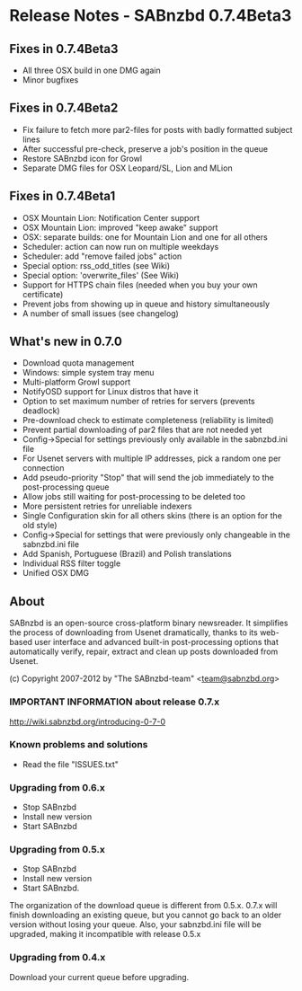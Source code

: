 Release Notes  -  SABnzbd 0.7.4Beta3
====================================

## Fixes in 0.7.4Beta3

- All three OSX build in one DMG again
- Minor bugfixes


## Fixes in 0.7.4Beta2

- Fix failure to fetch more par2-files for posts with badly formatted subject lines
- After successful pre-check, preserve a job's position in the queue
- Restore SABnzbd icon for Growl
- Separate DMG files for OSX Leopard/SL, Lion and MLion


## Fixes in 0.7.4Beta1

- OSX Mountain Lion: Notification Center support
- OSX Mountain Lion: improved "keep awake" support
- OSX: separate builds: one for Mountain Lion and one for all others
- Scheduler: action can now run on multiple weekdays
- Scheduler: add "remove failed jobs" action
- Special option: rss_odd_titles (see Wiki)
- Special option: 'overwrite_files' (See Wiki)
- Support for HTTPS chain files (needed when you buy your own certificate)
- Prevent jobs from showing up in queue and history simultaneously
- A number of small issues (see changelog)


## What's new in 0.7.0

- Download quota management
- Windows: simple system tray menu
- Multi-platform Growl support
- NotifyOSD support for Linux distros that have it
- Option to set maximum number of retries for servers (prevents deadlock)
- Pre-download check to estimate completeness (reliability is limited)
- Prevent partial downloading of par2 files that are not needed yet
- Config->Special for settings previously only available in the sabnzbd.ini file
- For Usenet servers with multiple IP addresses, pick a random one per connection
- Add pseudo-priority "Stop" that will send the job immediately to the post-processing queue
- Allow jobs still  waiting for post-processing to be deleted too
- More persistent retries for unreliable indexers
- Single Configuration skin for all others skins (there is an option for the old style)
- Config->Special for settings that were previously only changeable in the sabnzbd.ini file
- Add Spanish, Portuguese (Brazil) and Polish translations
- Individual RSS filter toggle
- Unified OSX DMG


## About
  SABnzbd is an open-source cross-platform binary newsreader.
  It simplifies the process of downloading from Usenet dramatically,
  thanks to its web-based user interface and advanced
  built-in post-processing options that automatically verify, repair,
  extract and clean up posts downloaded from Usenet.

  (c) Copyright 2007-2012 by "The SABnzbd-team" \<team@sabnzbd.org\>


### IMPORTANT INFORMATION about release 0.7.x
<http://wiki.sabnzbd.org/introducing-0-7-0>

### Known problems and solutions
- Read the file "ISSUES.txt"

### Upgrading from 0.6.x
- Stop SABnzbd
- Install new version
- Start SABnzbd

### Upgrading from 0.5.x
- Stop SABnzbd
- Install new version
- Start SABnzbd.

The organization of the download queue is different from 0.5.x.
0.7.x will finish downloading an existing queue, but you
cannot go back to an older version without losing your queue.
Also, your sabnzbd.ini file will be upgraded, making it
incompatible with release 0.5.x

### Upgrading from 0.4.x
Download your current queue before upgrading.
